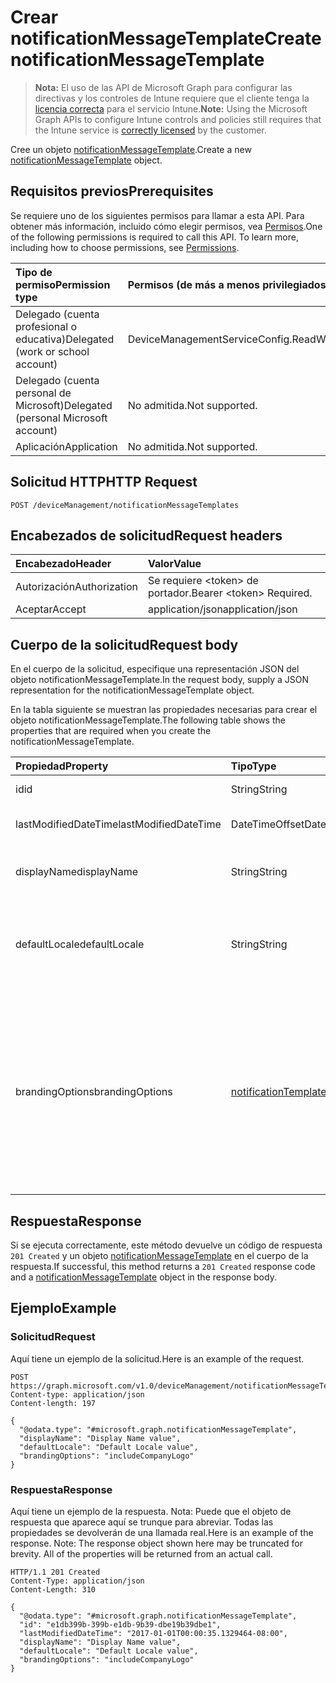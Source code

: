 # <a name="create-notificationmessagetemplate"></a><span data-ttu-id="f3e77-101">Crear notificationMessageTemplate</span><span class="sxs-lookup"><span data-stu-id="f3e77-101">Create notificationMessageTemplate</span></span>

> <span data-ttu-id="f3e77-102">**Nota:** El uso de las API de Microsoft Graph para configurar las directivas y los controles de Intune requiere que el cliente tenga la [licencia correcta](https://go.microsoft.com/fwlink/?linkid=839381) para el servicio Intune.</span><span class="sxs-lookup"><span data-stu-id="f3e77-102">**Note:** Using the Microsoft Graph APIs to configure Intune controls and policies still requires that the Intune service is [correctly licensed](https://go.microsoft.com/fwlink/?linkid=839381) by the customer.</span></span>

<span data-ttu-id="f3e77-103">Cree un objeto [notificationMessageTemplate](../resources/intune_notification_notificationmessagetemplate.md).</span><span class="sxs-lookup"><span data-stu-id="f3e77-103">Create a new [notificationMessageTemplate](../resources/intune_notification_notificationmessagetemplate.md) object.</span></span>
## <a name="prerequisites"></a><span data-ttu-id="f3e77-104">Requisitos previos</span><span class="sxs-lookup"><span data-stu-id="f3e77-104">Prerequisites</span></span>
<span data-ttu-id="f3e77-p101">Se requiere uno de los siguientes permisos para llamar a esta API. Para obtener más información, incluido cómo elegir permisos, vea [Permisos](../../../concepts/permissions_reference.md).</span><span class="sxs-lookup"><span data-stu-id="f3e77-p101">One of the following permissions is required to call this API. To learn more, including how to choose permissions, see [Permissions](../../../concepts/permissions_reference.md).</span></span>

|<span data-ttu-id="f3e77-107">Tipo de permiso</span><span class="sxs-lookup"><span data-stu-id="f3e77-107">Permission type</span></span>|<span data-ttu-id="f3e77-108">Permisos (de más a menos privilegiados)</span><span class="sxs-lookup"><span data-stu-id="f3e77-108">Permissions (from most to least privileged)</span></span>|
|:---|:---|
|<span data-ttu-id="f3e77-109">Delegado (cuenta profesional o educativa)</span><span class="sxs-lookup"><span data-stu-id="f3e77-109">Delegated (work or school account)</span></span>|<span data-ttu-id="f3e77-110">DeviceManagementServiceConfig.ReadWrite.All</span><span class="sxs-lookup"><span data-stu-id="f3e77-110">DeviceManagementServiceConfig.ReadWrite.All</span></span>|
|<span data-ttu-id="f3e77-111">Delegado (cuenta personal de Microsoft)</span><span class="sxs-lookup"><span data-stu-id="f3e77-111">Delegated (personal Microsoft account)</span></span>|<span data-ttu-id="f3e77-112">No admitida.</span><span class="sxs-lookup"><span data-stu-id="f3e77-112">Not supported.</span></span>|
|<span data-ttu-id="f3e77-113">Aplicación</span><span class="sxs-lookup"><span data-stu-id="f3e77-113">Application</span></span>|<span data-ttu-id="f3e77-114">No admitida.</span><span class="sxs-lookup"><span data-stu-id="f3e77-114">Not supported.</span></span>|

## <a name="http-request"></a><span data-ttu-id="f3e77-115">Solicitud HTTP</span><span class="sxs-lookup"><span data-stu-id="f3e77-115">HTTP Request</span></span>
<!-- {
  "blockType": "ignored"
}
-->
``` http
POST /deviceManagement/notificationMessageTemplates
```

## <a name="request-headers"></a><span data-ttu-id="f3e77-116">Encabezados de solicitud</span><span class="sxs-lookup"><span data-stu-id="f3e77-116">Request headers</span></span>
|<span data-ttu-id="f3e77-117">Encabezado</span><span class="sxs-lookup"><span data-stu-id="f3e77-117">Header</span></span>|<span data-ttu-id="f3e77-118">Valor</span><span class="sxs-lookup"><span data-stu-id="f3e77-118">Value</span></span>|
|:---|:---|
|<span data-ttu-id="f3e77-119">Autorización</span><span class="sxs-lookup"><span data-stu-id="f3e77-119">Authorization</span></span>|<span data-ttu-id="f3e77-120">Se requiere &lt;token&gt; de portador.</span><span class="sxs-lookup"><span data-stu-id="f3e77-120">Bearer &lt;token&gt; Required.</span></span>|
|<span data-ttu-id="f3e77-121">Aceptar</span><span class="sxs-lookup"><span data-stu-id="f3e77-121">Accept</span></span>|<span data-ttu-id="f3e77-122">application/json</span><span class="sxs-lookup"><span data-stu-id="f3e77-122">application/json</span></span>|

## <a name="request-body"></a><span data-ttu-id="f3e77-123">Cuerpo de la solicitud</span><span class="sxs-lookup"><span data-stu-id="f3e77-123">Request body</span></span>
<span data-ttu-id="f3e77-124">En el cuerpo de la solicitud, especifique una representación JSON del objeto notificationMessageTemplate.</span><span class="sxs-lookup"><span data-stu-id="f3e77-124">In the request body, supply a JSON representation for the notificationMessageTemplate object.</span></span>

<span data-ttu-id="f3e77-125">En la tabla siguiente se muestran las propiedades necesarias para crear el objeto notificationMessageTemplate.</span><span class="sxs-lookup"><span data-stu-id="f3e77-125">The following table shows the properties that are required when you create the notificationMessageTemplate.</span></span>

|<span data-ttu-id="f3e77-126">Propiedad</span><span class="sxs-lookup"><span data-stu-id="f3e77-126">Property</span></span>|<span data-ttu-id="f3e77-127">Tipo</span><span class="sxs-lookup"><span data-stu-id="f3e77-127">Type</span></span>|<span data-ttu-id="f3e77-128">Descripción</span><span class="sxs-lookup"><span data-stu-id="f3e77-128">Description</span></span>|
|:---|:---|:---|
|<span data-ttu-id="f3e77-129">id</span><span class="sxs-lookup"><span data-stu-id="f3e77-129">id</span></span>|<span data-ttu-id="f3e77-130">String</span><span class="sxs-lookup"><span data-stu-id="f3e77-130">String</span></span>|<span data-ttu-id="f3e77-131">Clave de la entidad.</span><span class="sxs-lookup"><span data-stu-id="f3e77-131">Key of the entity.</span></span>|
|<span data-ttu-id="f3e77-132">lastModifiedDateTime</span><span class="sxs-lookup"><span data-stu-id="f3e77-132">lastModifiedDateTime</span></span>|<span data-ttu-id="f3e77-133">DateTimeOffset</span><span class="sxs-lookup"><span data-stu-id="f3e77-133">DateTimeOffset</span></span>|<span data-ttu-id="f3e77-134">Fecha y hora en la que se modificó el objeto por última vez.</span><span class="sxs-lookup"><span data-stu-id="f3e77-134">DateTime the object was last modified.</span></span>|
|<span data-ttu-id="f3e77-135">displayName</span><span class="sxs-lookup"><span data-stu-id="f3e77-135">displayName</span></span>|<span data-ttu-id="f3e77-136">String</span><span class="sxs-lookup"><span data-stu-id="f3e77-136">String</span></span>|<span data-ttu-id="f3e77-137">Nombre para mostrar de la plantilla de mensajes de notificación.</span><span class="sxs-lookup"><span data-stu-id="f3e77-137">Display name for the Notification Message Template.</span></span>|
|<span data-ttu-id="f3e77-138">defaultLocale</span><span class="sxs-lookup"><span data-stu-id="f3e77-138">defaultLocale</span></span>|<span data-ttu-id="f3e77-139">String</span><span class="sxs-lookup"><span data-stu-id="f3e77-139">String</span></span>|<span data-ttu-id="f3e77-140">La configuración regional predeterminada de reserva para los casos en que la configuración regional solicitada no está disponible.</span><span class="sxs-lookup"><span data-stu-id="f3e77-140">The default locale to fallback onto when the requested locale is not available.</span></span>|
|<span data-ttu-id="f3e77-141">brandingOptions</span><span class="sxs-lookup"><span data-stu-id="f3e77-141">brandingOptions</span></span>|[<span data-ttu-id="f3e77-142">notificationTemplateBrandingOptions</span><span class="sxs-lookup"><span data-stu-id="f3e77-142">notificationTemplateBrandingOptions</span></span>](../resources/intune_notification_notificationtemplatebrandingoptions.md)|<span data-ttu-id="f3e77-143">Las opciones de personalización de marca de la plantilla de mensaje.</span><span class="sxs-lookup"><span data-stu-id="f3e77-143">The Message Template Branding Options.</span></span> <span data-ttu-id="f3e77-144">La personalización de marca está definida en la consola de administración de Intune.</span><span class="sxs-lookup"><span data-stu-id="f3e77-144">Branding is defined in the Intune Admin Console.</span></span> <span data-ttu-id="f3e77-145">Los valores posibles son: `none`, `includeCompanyLogo`, `includeCompanyName` y `includeContactInformation`.</span><span class="sxs-lookup"><span data-stu-id="f3e77-145">Possible values are: `none`, `includeCompanyLogo`, `includeCompanyName`, `includeContactInformation`.</span></span>|



## <a name="response"></a><span data-ttu-id="f3e77-146">Respuesta</span><span class="sxs-lookup"><span data-stu-id="f3e77-146">Response</span></span>
<span data-ttu-id="f3e77-147">Si se ejecuta correctamente, este método devuelve un código de respuesta `201 Created` y un objeto [notificationMessageTemplate](../resources/intune_notification_notificationmessagetemplate.md) en el cuerpo de la respuesta.</span><span class="sxs-lookup"><span data-stu-id="f3e77-147">If successful, this method returns a `201 Created` response code and a [notificationMessageTemplate](../resources/intune_notification_notificationmessagetemplate.md) object in the response body.</span></span>

## <a name="example"></a><span data-ttu-id="f3e77-148">Ejemplo</span><span class="sxs-lookup"><span data-stu-id="f3e77-148">Example</span></span>
### <a name="request"></a><span data-ttu-id="f3e77-149">Solicitud</span><span class="sxs-lookup"><span data-stu-id="f3e77-149">Request</span></span>
<span data-ttu-id="f3e77-150">Aquí tiene un ejemplo de la solicitud.</span><span class="sxs-lookup"><span data-stu-id="f3e77-150">Here is an example of the request.</span></span>
``` http
POST https://graph.microsoft.com/v1.0/deviceManagement/notificationMessageTemplates
Content-type: application/json
Content-length: 197

{
  "@odata.type": "#microsoft.graph.notificationMessageTemplate",
  "displayName": "Display Name value",
  "defaultLocale": "Default Locale value",
  "brandingOptions": "includeCompanyLogo"
}
```

### <a name="response"></a><span data-ttu-id="f3e77-151">Respuesta</span><span class="sxs-lookup"><span data-stu-id="f3e77-151">Response</span></span>
<span data-ttu-id="f3e77-p103">Aquí tiene un ejemplo de la respuesta. Nota: Puede que el objeto de respuesta que aparece aquí se trunque para abreviar. Todas las propiedades se devolverán de una llamada real.</span><span class="sxs-lookup"><span data-stu-id="f3e77-p103">Here is an example of the response. Note: The response object shown here may be truncated for brevity. All of the properties will be returned from an actual call.</span></span>
``` http
HTTP/1.1 201 Created
Content-Type: application/json
Content-Length: 310

{
  "@odata.type": "#microsoft.graph.notificationMessageTemplate",
  "id": "e1db399b-399b-e1db-9b39-dbe19b39dbe1",
  "lastModifiedDateTime": "2017-01-01T00:00:35.1329464-08:00",
  "displayName": "Display Name value",
  "defaultLocale": "Default Locale value",
  "brandingOptions": "includeCompanyLogo"
}
```




